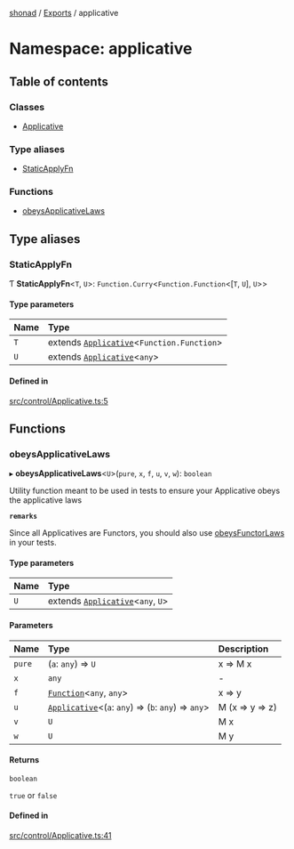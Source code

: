 [shonad](../README.md) / [Exports](../modules.md) / applicative

# Namespace: applicative

## Table of contents

### Classes

- [Applicative](../classes/applicative.Applicative.md)

### Type aliases

- [StaticApplyFn](applicative.md#staticapplyfn)

### Functions

- [obeysApplicativeLaws](applicative.md#obeysapplicativelaws)

## Type aliases

### StaticApplyFn

Ƭ **StaticApplyFn**<`T`, `U`\>: `Function.Curry`<`Function.Function`<[`T`, `U`], `U`\>\>

#### Type parameters

| Name | Type |
| :------ | :------ |
| `T` | extends [`Applicative`](../classes/applicative.Applicative.md)<`Function.Function`\> |
| `U` | extends [`Applicative`](../classes/applicative.Applicative.md)<`any`\> |

#### Defined in

[src/control/Applicative.ts:5](https://github.com/jonlaing/shonad/blob/b68ed04/src/control/Applicative.ts#L5)

## Functions

### obeysApplicativeLaws

▸ **obeysApplicativeLaws**<`U`\>(`pure`, `x`, `f`, `u`, `v`, `w`): `boolean`

Utility function meant to be used in tests to ensure your Applicative
obeys the applicative laws

**`remarks`**

Since all Applicatives are Functors, you should also
use [obeysFunctorLaws](functor.md#obeysfunctorlaws) in your tests.

#### Type parameters

| Name | Type |
| :------ | :------ |
| `U` | extends [`Applicative`](../classes/applicative.Applicative.md)<`any`, `U`\> |

#### Parameters

| Name | Type | Description |
| :------ | :------ | :------ |
| `pure` | (`a`: `any`) => `U` | x => M x |
| `x` | `any` | - |
| `f` | [`Function`](func.md#function)<`any`, `any`\> | x => y |
| `u` | [`Applicative`](../classes/applicative.Applicative.md)<(`a`: `any`) => (`b`: `any`) => `any`\> | M (x => y => z) |
| `v` | `U` | M x |
| `w` | `U` | M y |

#### Returns

`boolean`

`true` or `false`

#### Defined in

[src/control/Applicative.ts:41](https://github.com/jonlaing/shonad/blob/b68ed04/src/control/Applicative.ts#L41)
